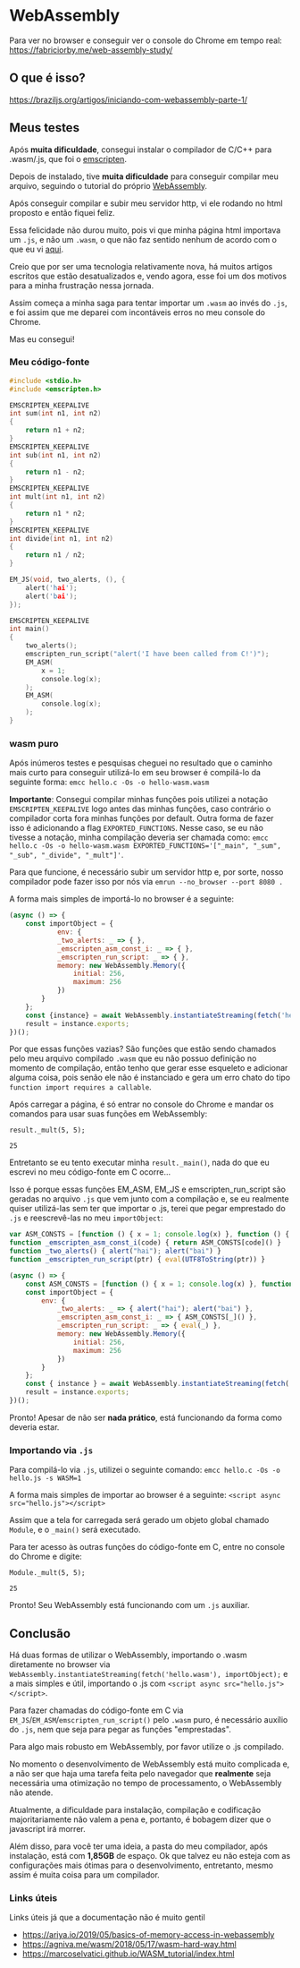 # WebAssembly

Para ver no browser e conseguir ver o console do Chrome em tempo real: https://fabriciorby.me/web-assembly-study/

## O que é isso?

https://braziljs.org/artigos/iniciando-com-webassembly-parte-1/

## Meus testes

Após **muita dificuldade**, consegui instalar o compilador de C/C++ para .wasm/.js, que foi o [emscripten](https://emscripten.org/index.html).

Depois de instalado, tive **muita dificuldade** para conseguir compilar meu arquivo, seguindo o tutorial do próprio [WebAssembly](https://webassembly.org/getting-started/developers-guide/).

Após conseguir compilar e subir meu servidor http, vi ele rodando no html proposto e então fiquei feliz.

Essa felicidade não durou muito, pois vi que minha página html importava um `.js`, e não um `.wasm`, o que não faz sentido nenhum de acordo com o que eu vi [aqui](https://braziljs.org/artigos/iniciando-com-webassembly-parte-2/).

Creio que por ser uma tecnologia relativamente nova, há muitos artigos escritos que estão desatualizados e, vendo agora, esse foi um dos motivos para a minha frustração nessa jornada.

Assim começa a minha saga para tentar importar um `.wasm` ao invés do `.js`, e foi assim que me deparei com incontáveis erros no meu console do Chrome.

Mas eu consegui!

### Meu código-fonte

```C
#include <stdio.h>
#include <emscripten.h>

EMSCRIPTEN_KEEPALIVE
int sum(int n1, int n2)
{
    return n1 + n2;
}
EMSCRIPTEN_KEEPALIVE
int sub(int n1, int n2)
{
    return n1 - n2;
}
EMSCRIPTEN_KEEPALIVE
int mult(int n1, int n2)
{
    return n1 * n2;
}
EMSCRIPTEN_KEEPALIVE
int divide(int n1, int n2)
{
    return n1 / n2;
}

EM_JS(void, two_alerts, (), {
    alert('hai');
    alert('bai');
});

EMSCRIPTEN_KEEPALIVE
int main()
{
    two_alerts();
    emscripten_run_script("alert('I have been called from C!')");
    EM_ASM(
        x = 1;
        console.log(x);
    );
    EM_ASM(
        console.log(x);
    );
}
```

### wasm puro

Após inúmeros testes e pesquisas cheguei no resultado que o caminho mais curto para conseguir utilizá-lo em seu browser é compilá-lo da seguinte forma: `emcc hello.c -Os -o hello-wasm.wasm`

**Importante**: Consegui compilar minhas funções pois utilizei a notação `EMSCRIPTEN_KEEPALIVE` logo antes das minhas funções, caso contrário o compilador corta fora minhas funções por default. Outra forma de fazer isso é adicionando a flag `EXPORTED_FUNCTIONS`. Nesse caso, se eu não tivesse a notação, minha compilação deveria ser chamada como:
`emcc hello.c -Os -o hello-wasm.wasm EXPORTED_FUNCTIONS='["_main", "_sum", "_sub", "_divide", "_mult"]'`.

Para que funcione, é necessário subir um servidor http e, por sorte, nosso compilador pode fazer isso por nós via `emrun --no_browser --port 8080 .`

A forma mais simples de importá-lo no browser é a seguinte:

```javascript
(async () => {
    const importObject = {
            env: {
            _two_alerts: _ => { },
            _emscripten_asm_const_i: _ => { },
            _emscripten_run_script: _ => { },
            memory: new WebAssembly.Memory({
                initial: 256,
                maximum: 256
            })
        }
    };
    const {instance} = await WebAssembly.instantiateStreaming(fetch('hello-wasm.wasm'), importObject);
    result = instance.exports;
})();
```

Por que essas funções vazias? São funções que estão sendo chamados pelo meu arquivo compilado `.wasm` que eu não possuo definição no momento de compilação, então tenho que gerar esse esqueleto e adicionar alguma coisa, pois senão ele não é instanciado e gera um erro chato do tipo `function import requires a callable`.

Após carregar a página, é só entrar no console do Chrome e mandar os comandos para usar suas funções em WebAssembly:
```
result._mult(5, 5);

25
```

Entretanto se eu tento executar minha `result._main()`, nada do que eu escrevi no meu código-fonte em C ocorre...

Isso é porque essas funções EM_ASM, EM_JS e emscripten_run_script são geradas no arquivo `.js` que vem junto com a compilação e, se eu realmente quiser utilizá-las sem ter que importar o .js, terei que pegar emprestado do `.js` e reescrevê-las no meu `importObject`:

```javascript
var ASM_CONSTS = [function () { x = 1; console.log(x) }, function () { console.log(x) }];
function _emscripten_asm_const_i(code) { return ASM_CONSTS[code]() }
function _two_alerts() { alert("hai"); alert("bai") }
function _emscripten_run_script(ptr) { eval(UTF8ToString(ptr)) }
```

```javascript
(async () => {
    const ASM_CONSTS = [function () { x = 1; console.log(x) }, function () { console.log(x) }];
    const importObject = {
        env: {
            _two_alerts: _ => { alert("hai"); alert("bai") },
            _emscripten_asm_const_i: _ => { ASM_CONSTS[_]() },
            _emscripten_run_script: _ => { eval(_) },
            memory: new WebAssembly.Memory({
                initial: 256,
                maximum: 256
            })
        }
    };
    const { instance } = await WebAssembly.instantiateStreaming(fetch('hello-wasm.wasm'), importObject);
    result = instance.exports;
})();
```

Pronto! Apesar de não ser **nada prático**, está funcionando da forma como deveria estar.

### Importando via `.js`

Para compilá-lo via `.js`, utilizei o seguinte comando: `emcc hello.c -Os -o hello.js -s WASM=1`

A forma mais simples de importar ao browser é a seguinte:
`<script async src="hello.js"></script>`

Assim que a tela for carregada será gerado um objeto global chamado `Module`, e o `_main()` será executado.

Para ter acesso às outras funções do código-fonte em C, entre no console do Chrome e digite:
```
Module._mult(5, 5);

25
```
Pronto! Seu WebAssembly está funcionando com um `.js` auxiliar.

## Conclusão

Há duas formas de utilizar o WebAssembly, importando o .wasm diretamente no browser via `WebAssembly.instantiateStreaming(fetch('hello.wasm'), importObject);` e a mais simples e útil, importando o .js com `<script async src="hello.js"></script>`.

Para fazer chamadas do código-fonte em C via `EM_JS`/`EM_ASM`/`emscripten_run_script()` pelo `.wasm` puro, é necessário auxílio do `.js`, nem que seja para pegar as funções "emprestadas".

Para algo mais robusto em WebAssembly, por favor utilize o .js compilado.

No momento o desenvolvimento de WebAssembly está muito complicada e, a não ser que haja uma tarefa feita pelo navegador que **realmente** seja necessária uma otimização no tempo de processamento, o WebAssembly não atende.

Atualmente, a dificuldade para instalação, compilação e codificação majoritariamente não valem a pena e, portanto, é bobagem dizer que o javascript irá morrer.

Além disso, para você ter uma ideia, a pasta do meu compilador, após instalação, está com **1,85GB** de espaço. Ok que talvez eu não esteja com as configurações mais ótimas para o desenvolvimento, entretanto, mesmo assim é muita coisa para um compilador.

### Links úteis

Links úteis já que a documentação não é muito gentil
- https://ariya.io/2019/05/basics-of-memory-access-in-webassembly
- https://agniva.me/wasm/2018/05/17/wasm-hard-way.html
- https://marcoselvatici.github.io/WASM_tutorial/index.html
